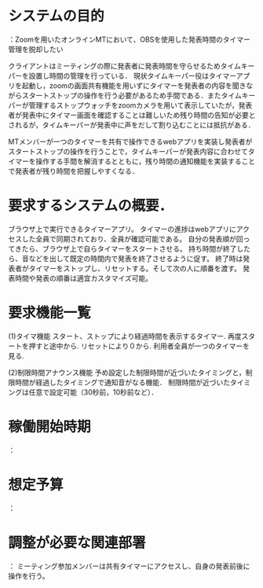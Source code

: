 # システムの目的
：Zoomを用いたオンラインMTにおいて、OBSを使用した発表時間のタイマー管理を脱却したい

クライアントはミーティングの際に発表者に発表時間を守らせるためタイムキーパーを設置し時間の管理を行っている．
現状タイムキーパー役はタイマーアプリを起動し，zoomの画面共有機能を用いずにタイマーを発表者の内容を聞きながらスタートストップの操作を行う必要があるため手間である．またタイムキーパーが管理するストップウォッチをzoomカメラを用いて表示していたが，発表者が発表中にタイマー画面を確認することは難しいため残り時間の告知が必要とされるが，タイムキーパーが発表中に声をだして割り込むことには抵抗がある．

MTメンバーが一つのタイマーを共有で操作できるwebアプリを実装し発表者がスタートストップの操作を行うことで，タイムキーパーが発表内容に合わせてタイマーを操作する手間を解消するとともに，残り時間の通知機能を実装することで発表者が残り時間を把握しやすくなる．

# 要求するシステムの概要．
ブラウザ上で実行できるタイマーアプリ。
タイマーの進捗はwebアプリにアクセスした全員で同期されており、全員が確認可能である。
自分の発表順が回ってきたら、ブラウザ上で自らタイマーをスタートさせる。
持ち時間が終了したら、音などを出して既定の時間内で発表を終了させるように促す。
終了時は発表者がタイマーをストップし、リセットする。そして次の人に順番を渡す。
発表時間や発表の順番は適宜カスタマイズ可能。

# 要求機能一覧
(1)タイマ機能
スタート、ストップにより経過時間を表示するタイマー.
再度スタートを押すと途中から.
リセットにより０から.
利用者全員が一つのタイマーを見る.

(2)制限時間アナウンス機能
予め設定した制限時間が近づいたタイミングと，制限時間が経過したタイミングで通知音がなる機能．
制限時間が近づいたタイミングは任意で設定可能（30秒前，10秒前など）．

# 稼働開始時期
： 
# 想定予算
： 
# 調整が必要な関連部署
： ミーティング参加メンバーは共有タイマーにアクセスし、自身の発表前後に操作を行う。

